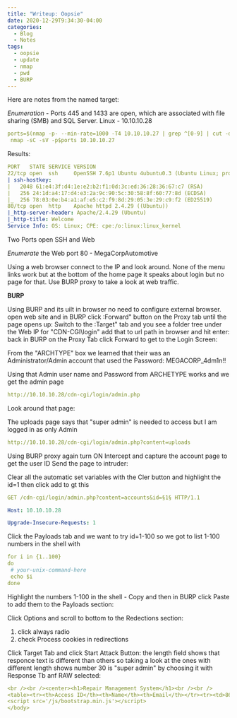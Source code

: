 ```yaml
---
title: "Writeup: Oopsie"
date: 2020-12-29T9:34:30-04:00
categories:
  - Blog
  - Notes
tags:
  - oopsie
  - update
  - nmap
  - pwd
  - BURP
---
```


Here are notes from the named target:

*Enumeration* - Ports 445 and 1433 are open, which are associated with file sharing (SMB) and SQL Server.
Linux - 10.10.10.28
```yaml
ports=$(nmap -p- --min-rate=1000 -T4 10.10.10.27 | grep ^[0-9] | cut -d '/' -f 1 | tr '\n' ',' | sed s/,$//)
 nmap -sC -sV -p$ports 10.10.10.27 
```

Results:
```yaml
PORT   STATE SERVICE VERSION
22/tcp open  ssh     OpenSSH 7.6p1 Ubuntu 4ubuntu0.3 (Ubuntu Linux; protocol 2.0)
| ssh-hostkey: 
|   2048 61:e4:3f:d4:1e:e2:b2:f1:0d:3c:ed:36:28:36:67:c7 (RSA)
|   256 24:1d:a4:17:d4:e3:2a:9c:90:5c:30:58:8f:60:77:8d (ECDSA)
|_  256 78:03:0e:b4:a1:af:e5:c2:f9:8d:29:05:3e:29:c9:f2 (ED25519)
80/tcp open  http    Apache httpd 2.4.29 ((Ubuntu))
|_http-server-header: Apache/2.4.29 (Ubuntu)
|_http-title: Welcome
Service Info: OS: Linux; CPE: cpe:/o:linux:linux_kernel
```
Two Ports open SSH and Web

*Enumerate* the Web port 80 - MegaCorpAutomotive

Using a web browser connect to the IP and look around. None of the menu links work but at the bottom of the home page it speaks about login but no page for that. Use BURP proxy to take a look at web traffic.

**BURP**

Using BURP and its uilt in browser no need to configure external browser.
  open web site and in BURP click :Forward" button on the Proxy tab until the page opens up:
  Switch to the :Target" tab and you see a folder tree under the Web IP for "CDN-CGI\login" add that to url path in browser and hit enter:
  back in BURP on the Proxy Tab click Forward to get to the Login Screen:
  
From the "ARCHTYPE" box we learned that their was an Administrator/Admin account that used the Password: MEGACORP_4dm1n!!

Using that Admin user name and Password from ARCHETYPE works and we get the admin page

```yaml
http://10.10.10.28/cdn-cgi/login/admin.php
```

Look around that page:

  The uploads page says that "super admin" is needed to access but I am logged in as only Admin
  
  ```yaml
  http://10.10.10.28/cdn-cgi/login/admin.php?content=uploads
  ```
  
  Using BURP proxy again turn ON Intercept and capture the account page to get the user ID
  Send the page to intruder:
  
  Clear all the automatic set variables with the Cler button and highlight the id=1 then click add to gt this
  
  ```yaml
  GET /cdn-cgi/login/admin.php?content=accounts&id=§1§ HTTP/1.1

Host: 10.10.10.28

Upgrade-Insecure-Requests: 1
```

Click the Payloads tab and we want to try id=1-100 so we got to list 1-100 numbers in the shell with

```yaml
for i in {1..100}
do
 # your-unix-command-here
 echo $i
done
```

Highlight the numbers 1-100 in the shell - Copy and then in BURP click Paste to add them to the Payloads section:

Click Options and scroll to bottom to the Redections section:
1. click always radio
2. check Process cookies in redirections
  
Click Target Tab and click Start Attack Button: the length field shows that responce text is different than others so taking a look at the ones with different length shows number 30 is "super admin" by choosing it with Response Tb anf RAW selected:

```yaml
<br /><br /><center><h1>Repair Management System</h1><br /><br />
<table><tr><th>Access ID</th><th>Name</th><th>Email</th></tr><tr><td>86575</td><td>super admin</td><td>superadmin@megacorp.com</td></tr></table<script src='/js/jquery.min.js'></script>
<script src='/js/bootstrap.min.js'></script>
</body>
```
  
  

